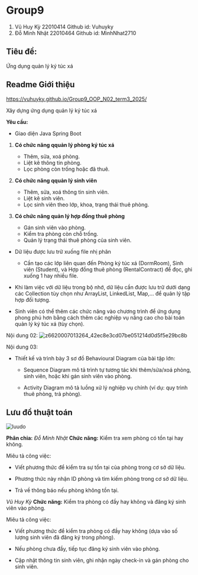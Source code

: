 # Group9
1. Vũ Huy Kỳ 22010414 Github id: Vuhuyky
2. Đỗ Minh Nhật 22010464 Github id: MinhNhat2710

## Tiêu đề:
Ứng dụng quản lý ký túc xá

## Readme Giới thiệu
https://vuhuyky.github.io/Group9_OOP_N02_term3_2025/

Xây dựng ứng dụng quản lý ký túc xá

**Yêu cầu:**

- Giao diện Java Spring Boot 

1. **Có chức năng qquản lý phòng ký túc xá**
   - Thêm, sửa, xoá phòng.
   - Liệt kê thông tin phòng.
   - Lọc phòng còn trống hoặc đã thuê.

2. **Có chức năng qquản lý sinh viên**
   - Thêm, sửa, xoá thông tin sinh viên.
   - Liệt kê sinh viên.
   - Lọc sinh viên theo lớp, khoa, trạng thái thuê phòng.

3. **Có chức năng quản lý hợp đồng thuê phòng**
   - Gán sinh viên vào phòng.
   - Kiểm tra phòng còn chỗ trống.
   - Quản lý trạng thái thuê phòng của sinh viên.

- Dữ liệu được lưu trữ xuống file nhị phân

    + Cần tạo các lớp liên quan đến Phòng ký túc xá (DormRoom), Sinh viên (Student), và Hợp đồng thuê phòng (RentalContract) để đọc, ghi xuống 1 hay nhiều file.

- Khi làm việc với dữ liệu trong bộ nhớ, dữ liệu cần được lưu trữ dưới dạng các Collection tùy chọn như ArrayList, LinkedList, Map,... để quản lý tập hợp đối tượng.

- Sinh viên có thể thêm các chức năng vào chương trình để ứng dụng phong phú hơn bằng cách thêm các nghiệp vụ nâng cao cho bài toán quản lý ký túc xá (tùy chọn).

Nội dung 02:
![z6620007013264_42ec8e3cd07be051214d0d5f5e29bc8b](https://github.com/user-attachments/assets/cdf2f69f-9bc9-4b3a-831d-cf48f73b864e)



Nội dung 03:

- Thiết kế và trình bày 3 sơ đồ Behavioural Diagram của bài tập lớn:

    + Sequence Diagram mô tả trình tự tương tác khi thêm/sửa/xoá phòng, sinh viên, hoặc khi gán sinh viên vào phòng.

    + Activity Diagram mô tả luồng xử lý nghiệp vụ chính (ví dụ: quy trình thuê phòng, trả phòng).


## Lưu đồ thuật toán
![luudo](https://github.com/user-attachments/assets/9b82c599-9981-474d-9746-b251ae7a84ca)


**Phân chia:**
*Đỗ Minh Nhật* 
**Chức năng:** Kiểm tra xem phòng có tồn tại hay không.

Miêu tả công việc:

- Viết phương thức để kiểm tra sự tồn tại của phòng trong cơ sở dữ liệu.

- Phương thức này nhận ID phòng và tìm kiếm phòng trong cơ sở dữ liệu.

- Trả về thông báo nếu phòng không tồn tại.

*Vũ Huy Kỳ*
**Chức năng:** Kiểm tra phòng có đầy hay không và đăng ký sinh viên vào phòng.

Miêu tả công việc:

- Viết phương thức để kiểm tra phòng có đầy hay không (dựa vào số lượng sinh viên đã đăng ký trong phòng).

- Nếu phòng chưa đầy, tiếp tục đăng ký sinh viên vào phòng.

- Cập nhật thông tin sinh viên, ghi nhận ngày check-in và gán phòng cho sinh viên.
